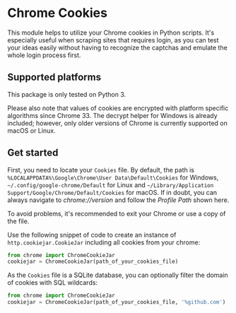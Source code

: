 # Chrome Cookies
This module helps to utilize your Chrome cookies in Python scripts.
It's especially useful when scraping sites that requires login,
as you can test your ideas easily without having to recognize the captchas and emulate the whole login process first.

## Supported platforms
This package is only tested on Python 3.

Please also note that values of cookies are encrypted with platform specific algorithms since Chrome 33.
The decrypt helper for Windows is already included; however, only older versions of Chrome is currently supported on macOS or Linux.

## Get started
First, you need to locate your `Cookies` file.
By default, the path is `%LOCALAPPDATA%\Google\Chrome\User Data\Default\Cookies` for Windows, `~/.config/google-chrome/Default` for Linux and `~/Library/Application Support/Google/Chrome/Default/Cookies` for macOS.
If in doubt, you can always navigate to *chrome://version* and follow the *Profile Path* shown here.

To avoid problems, it's recommended to exit your Chrome or use a copy of the file.

Use the following snippet of code to create an instance of `http.cookiejar.CookieJar` including all cookies from your chrome:

```python
from chrome import ChromeCookieJar
cookiejar = ChromeCookieJar(path_of_your_cookies_file)
```

As the `Cookies` file is a SQLite database, you can optionally filter the domain of cookies with SQL wildcards:

```python
from chrome import ChromeCookieJar
cookiejar = ChromeCookieJar(path_of_your_cookies_file, '%github.com')
```
